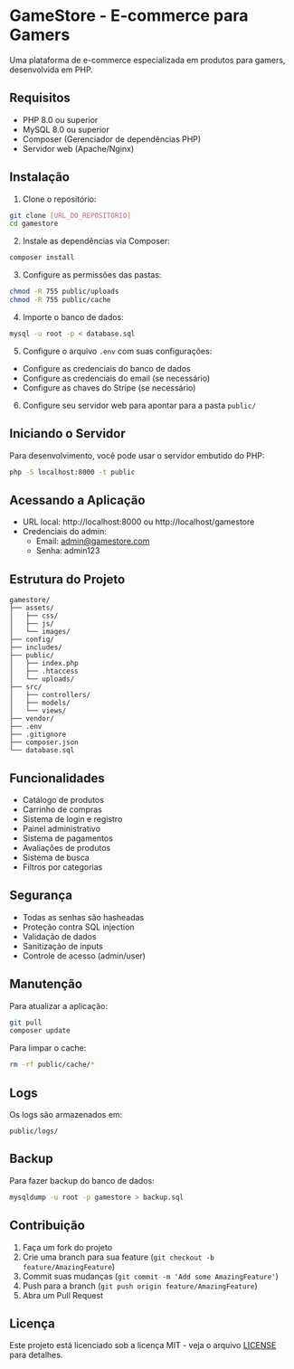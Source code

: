 # GameStore - E-commerce para Gamers

Uma plataforma de e-commerce especializada em produtos para gamers, desenvolvida em PHP.

## Requisitos

- PHP 8.0 ou superior
- MySQL 8.0 ou superior
- Composer (Gerenciador de dependências PHP)
- Servidor web (Apache/Nginx)

## Instalação

1. Clone o repositório:
```bash
git clone [URL_DO_REPOSITÓRIO]
cd gamestore
```

2. Instale as dependências via Composer:
```bash
composer install
```

3. Configure as permissões das pastas:
```bash
chmod -R 755 public/uploads
chmod -R 755 public/cache
```

4. Importe o banco de dados:
```bash
mysql -u root -p < database.sql
```

5. Configure o arquivo `.env` com suas configurações:
- Configure as credenciais do banco de dados
- Configure as credenciais do email (se necessário)
- Configure as chaves do Stripe (se necessário)

6. Configure seu servidor web para apontar para a pasta `public/`

## Iniciando o Servidor

Para desenvolvimento, você pode usar o servidor embutido do PHP:
```bash
php -S localhost:8000 -t public
```

## Acessando a Aplicação

- URL local: http://localhost:8000 ou http://localhost/gamestore
- Credenciais do admin:
  - Email: admin@gamestore.com
  - Senha: admin123

## Estrutura do Projeto

```
gamestore/
├── assets/
│   ├── css/
│   ├── js/
│   └── images/
├── config/
├── includes/
├── public/
│   ├── index.php
│   ├── .htaccess
│   └── uploads/
├── src/
│   ├── controllers/
│   ├── models/
│   └── views/
├── vendor/
├── .env
├── .gitignore
├── composer.json
└── database.sql
```

## Funcionalidades

- Catálogo de produtos
- Carrinho de compras
- Sistema de login e registro
- Painel administrativo
- Sistema de pagamentos
- Avaliações de produtos
- Sistema de busca
- Filtros por categorias

## Segurança

- Todas as senhas são hasheadas
- Proteção contra SQL injection
- Validação de dados
- Sanitização de inputs
- Controle de acesso (admin/user)

## Manutenção

Para atualizar a aplicação:
```bash
git pull
composer update
```

Para limpar o cache:
```bash
rm -rf public/cache/*
```

## Logs

Os logs são armazenados em:
```
public/logs/
```

## Backup

Para fazer backup do banco de dados:
```bash
mysqldump -u root -p gamestore > backup.sql
```

## Contribuição

1. Faça um fork do projeto
2. Crie uma branch para sua feature (`git checkout -b feature/AmazingFeature`)
3. Commit suas mudanças (`git commit -m 'Add some AmazingFeature'`)
4. Push para a branch (`git push origin feature/AmazingFeature`)
5. Abra um Pull Request

## Licença

Este projeto está licenciado sob a licença MIT - veja o arquivo [LICENSE](LICENSE) para detalhes. 